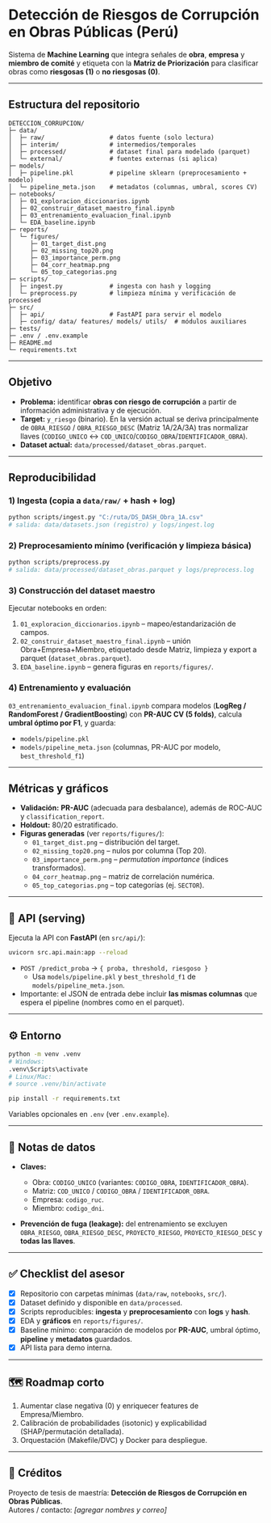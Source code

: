 # Detección de Riesgos de Corrupción en Obras Públicas (Perú)

Sistema de **Machine Learning** que integra señales de **obra**, **empresa** y **miembro de comité** y etiqueta con la **Matriz de Priorización** para clasificar obras como **riesgosas (1)** o **no riesgosas (0)**.

---

## Estructura del repositorio

```
DETECCION_CORRUPCION/
├─ data/
│  ├─ raw/                  # datos fuente (solo lectura)
│  ├─ interim/              # intermedios/temporales
│  ├─ processed/            # dataset final para modelado (parquet)
│  └─ external/             # fuentes externas (si aplica)
├─ models/
│  ├─ pipeline.pkl          # pipeline sklearn (preprocesamiento + modelo)
│  └─ pipeline_meta.json    # metadatos (columnas, umbral, scores CV)
├─ notebooks/
│  ├─ 01_exploracion_diccionarios.ipynb
│  ├─ 02_construir_dataset_maestro_final.ipynb
│  ├─ 03_entrenamiento_evaluacion_final.ipynb
│  └─ EDA_baseline.ipynb
├─ reports/
│  └─ figures/
│     ├─ 01_target_dist.png
│     ├─ 02_missing_top20.png
│     ├─ 03_importance_perm.png
│     ├─ 04_corr_heatmap.png
│     └─ 05_top_categorias.png
├─ scripts/
│  ├─ ingest.py             # ingesta con hash y logging
│  └─ preprocess.py         # limpieza mínima y verificación de processed
├─ src/
│  ├─ api/                  # FastAPI para servir el modelo
│  ├─ config/ data/ features/ models/ utils/  # módulos auxiliares
├─ tests/
├─ .env / .env.example
├─ README.md
└─ requirements.txt
```

---

## Objetivo

- **Problema:** identificar **obras con riesgo de corrupción** a partir de información administrativa y de ejecución.
- **Target:** `y_riesgo` (binario). En la versión actual se deriva principalmente de `OBRA_RIESGO` / `OBRA_RIESGO_DESC` (Matriz 1A/2A/3A) tras normalizar llaves (`CODIGO_UNICO` ↔ `COD_UNICO`/`CODIGO_OBRA`/`IDENTIFICADOR_OBRA`).
- **Dataset actual:** `data/processed/dataset_obras.parquet`.

---

## Reproducibilidad

### 1) Ingesta (copia a `data/raw/` + hash + log)
```bash
python scripts/ingest.py "C:/ruta/DS_DASH_Obra_1A.csv"
# salida: data/datasets.json (registro) y logs/ingest.log
```

### 2) Preprocesamiento mínimo (verificación y limpieza básica)
```bash
python scripts/preprocess.py
# salida: data/processed/dataset_obras.parquet y logs/preprocess.log
```

### 3) Construcción del dataset maestro
Ejecutar notebooks en orden:

1. `01_exploracion_diccionarios.ipynb` – mapeo/estandarización de campos.  
2. `02_construir_dataset_maestro_final.ipynb` – unión Obra+Empresa+Miembro, etiquetado desde Matriz, limpieza y export a parquet (`dataset_obras.parquet`).  
3. `EDA_baseline.ipynb` – genera figuras en `reports/figures/`.

### 4) Entrenamiento y evaluación
`03_entrenamiento_evaluacion_final.ipynb` compara modelos (**LogReg / RandomForest / GradientBoosting**) con **PR-AUC CV (5 folds)**, calcula **umbral óptimo por F1**, y guarda:

- `models/pipeline.pkl`  
- `models/pipeline_meta.json` (columnas, PR-AUC por modelo, `best_threshold_f1`)

---

## Métricas y gráficos

- **Validación:** **PR-AUC** (adecuada para desbalance), además de ROC-AUC y `classification_report`.
- **Holdout:** 80/20 estratificado.
- **Figuras generadas** (ver `reports/figures/`):
  - `01_target_dist.png` – distribución del target.  
  - `02_missing_top20.png` – nulos por columna (Top 20).  
  - `03_importance_perm.png` – *permutation importance* (índices transformados).  
  - `04_corr_heatmap.png` – matriz de correlación numérica.  
  - `05_top_categorias.png` – top categorías (ej. `SECTOR`).

---

## 🚀 API (serving)

Ejecuta la API con **FastAPI** (en `src/api/`):

```bash
uvicorn src.api.main:app --reload
```

- `POST /predict_proba` → `{ proba, threshold, riesgoso }`
  - Usa `models/pipeline.pkl` y `best_threshold_f1` de `models/pipeline_meta.json`.
- Importante: el JSON de entrada debe incluir **las mismas columnas** que espera el pipeline (nombres como en el parquet).

---

## ⚙️ Entorno

```bash
python -m venv .venv
# Windows:
.venv\Scripts\activate
# Linux/Mac:
# source .venv/bin/activate

pip install -r requirements.txt
```

Variables opcionales en `.env` (ver `.env.example`).

---

## 📓 Notas de datos

- **Claves:**  
  - Obra: `CODIGO_UNICO` (variantes: `CODIGO_OBRA`, `IDENTIFICADOR_OBRA`).  
  - Matriz: `COD_UNICO` / `CODIGO_OBRA` / `IDENTIFICADOR_OBRA`.  
  - Empresa: `codigo_ruc`.  
  - Miembro: `codigo_dni`.

- **Prevención de fuga (leakage):** del entrenamiento se excluyen `OBRA_RIESGO`, `OBRA_RIESGO_DESC`, `PROYECTO_RIESGO`, `PROYECTO_RIESGO_DESC` y **todas las llaves**.

---

## ✅ Checklist del asesor

- [x] Repositorio con carpetas mínimas (`data/raw`, `notebooks`, `src/`).  
- [x] Dataset definido y disponible en `data/processed`.  
- [x] Scripts reproducibles: **ingesta** y **preprocesamiento** con **logs** y **hash**.  
- [x] EDA y **gráficos** en `reports/figures/`.  
- [x] Baseline mínimo: comparación de modelos por **PR-AUC**, umbral óptimo, **pipeline** y **metadatos** guardados.  
- [x] API lista para demo interna.

---

## 🗺️ Roadmap corto

1. Aumentar clase negativa (0) y enriquecer features de Empresa/Miembro.  
2. Calibración de probabilidades (isotonic) y explicabilidad (SHAP/permutación detallada).  
3. Orquestación (Makefile/DVC) y Docker para despliegue.  

---

## 👥 Créditos

Proyecto de tesis de maestría: **Detección de Riesgos de Corrupción en Obras Públicas**.  
Autores / contacto: _[agregar nombres y correo]_
